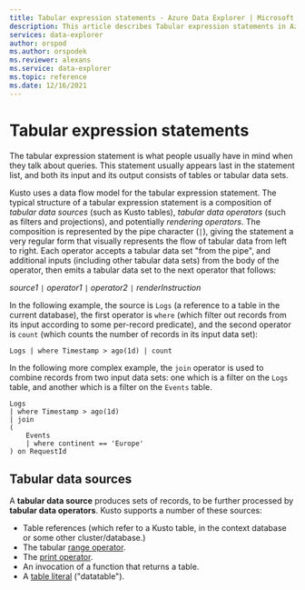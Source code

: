```yaml
---
title: Tabular expression statements - Azure Data Explorer | Microsoft Docs
description: This article describes Tabular expression statements in Azure Data Explorer.
services: data-explorer
author: orspod
ms.author: orspodek
ms.reviewer: alexans
ms.service: data-explorer
ms.topic: reference
ms.date: 12/16/2021
---
```

# Tabular expression statements

The tabular expression statement is what people usually have in mind when they
talk about queries. This statement usually appears last in the statement list,
and both its input and its output consists of tables or tabular data sets.

Kusto uses a data flow model for the tabular expression statement. The typical
structure of a tabular expression statement is a composition of *tabular data sources*
(such as Kusto tables), *tabular data operators* (such as filters
and projections), and potentially *rendering operators*. The composition is
represented by the pipe character (`|`), giving the statement a very regular
form that visually represents the flow of tabular data from left to right.
Each operator accepts a tabular data set "from the pipe", and additional inputs
(including other tabular data sets) from the body of the operator, then emits
a tabular data set to the next operator that follows:   

*source1* `|` *operator1* `|` *operator2* `|` *renderInstruction*

In the following example, the source is `Logs` (a reference to a table in the
current database), the first operator is `where` (which filter out records
from its input according to some per-record predicate), and the second operator
is `count` (which counts the number of records in its input data set):

```kusto
Logs | where Timestamp > ago(1d) | count
```

In the following more complex example, the `join` operator is used to combine
records from two input data sets: one which is a filter on the `Logs` table,
and another which is a filter on the `Events` table.

```kusto
Logs 
| where Timestamp > ago(1d) 
| join 
(
    Events 
    | where continent == 'Europe'
) on RequestId 
```

## Tabular data sources

A **tabular data source** produces sets of records, to be further processed
by **tabular data operators**. Kusto supports a number of these sources:

* Table references (which refer to a Kusto table, in the context database
  or some other cluster/database.)
* The tabular [range operator](rangeoperator.md).
* The [print operator](printoperator.md).
* An invocation of a function that returns a table.
* A [table literal](datatableoperator.md) ("datatable").